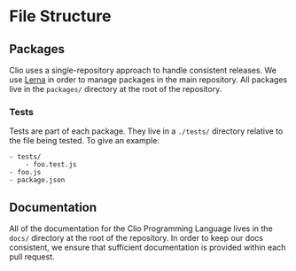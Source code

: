 # File Structure

## Packages

Clio uses a single-repository approach to handle consistent releases. We use [Lerna](https://lerna.js.org/) in order to manage packages in the main repository. All packages live in the `packages/` directory at the root of the repository.

### Tests

Tests are part of each package. They live in a `./tests/` directory relative to the file being tested. To give an example:

```
- tests/
    - foo.test.js
- foo.js
- package.json
```

## Documentation

All of the documentation for the Clio Programming Language lives in the `docs/` directory at the root of the repository. In order to keep our docs consistent, we ensure that sufficient documentation is provided within each pull request.
